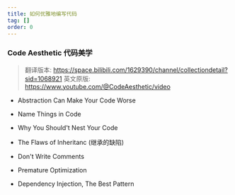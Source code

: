 ```yaml
---
title: 如何优雅地编写代码
tag: []
order: 0
---
```


### Code Aesthetic 代码美学

> 翻译版本: <https://space.bilibili.com/1629390/channel/collectiondetail?sid=1068921>
> 英文原版: <https://www.youtube.com/@CodeAesthetic/video>

- Abstraction Can Make Your Code Worse

- Name Things in Code

- Why You Should't Nest Your Code

- The Flaws of Inheritanc (继承的缺陷)

- Don't Write Comments

- Premature Optimization

- Dependency Injection, The Best Pattern
